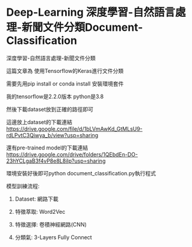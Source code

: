 # Deep-Learning 深度學習-自然語言處理-新聞文件分類Document-Classification

深度學習-自然語言處理-新聞文件分類

這篇文章為 使用Tensorflow的Keras進行文件分類

需要先用pip install or conda install 安裝環境套件

我的tensorflow是2.2.0版本
python是3.8 

然後下載dataset放到正確的路徑即可

這邊放上dataset的下載連結 https://drive.google.com/file/d/1bLVmAwKd_GtMLsU9-rdLPvtC3Qiwya_b/view?usp=sharing

還有pre-trained model的下載連結 https://drive.google.com/drive/folders/1QEbdEn-DO-23hYCLgaB3f4vP8e8L8iIp?usp=sharing

環境安裝好後即可python document_classification.py執行程式

模型訓練流程:
1. Dataset: 網路下載

2. 特徵萃取: Word2Vec

3. 特徵選擇: 卷積神經網路(CNN)

4. 分類氣: 3-Layers Fully Connect
